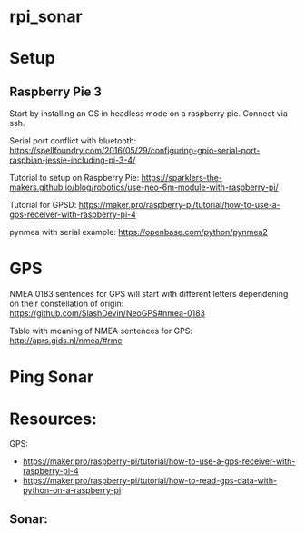 # rpi_sonar

# Setup

## Raspberry Pie 3

Start by installing an OS in headless mode on a raspberry pie. Connect via ssh.

Serial port conflict with bluetooth: https://spellfoundry.com/2016/05/29/configuring-gpio-serial-port-raspbian-jessie-including-pi-3-4/

Tutorial to setup on Raspberry Pie: https://sparklers-the-makers.github.io/blog/robotics/use-neo-6m-module-with-raspberry-pi/

Tutorial for GPSD: https://maker.pro/raspberry-pi/tutorial/how-to-use-a-gps-receiver-with-raspberry-pi-4

pynmea with serial example: https://openbase.com/python/pynmea2

<!-- ```
sudo raspi-config
```
-> Interfacing options -> Serial -> Disable serial shell login, enable serial ports

Run the setup script from this repository:
```
sudo ./setup.sh
``` -->



# GPS

NMEA 0183 sentences for GPS will start with different letters dependening on their constellation of origin: https://github.com/SlashDevin/NeoGPS#nmea-0183

Table with meaning of NMEA sentences for GPS: http://aprs.gids.nl/nmea/#rmc


# Ping Sonar


# Resources:
GPS:
- https://maker.pro/raspberry-pi/tutorial/how-to-use-a-gps-receiver-with-raspberry-pi-4
- https://maker.pro/raspberry-pi/tutorial/how-to-read-gps-data-with-python-on-a-raspberry-pi

Sonar:
- 
